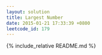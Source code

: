```yaml
---
layout: solution
title: Largest Number
date: 2015-01-21 17:33:39 +0800
leetcode_id: 179
---
```

{% include_relative README.md %}
